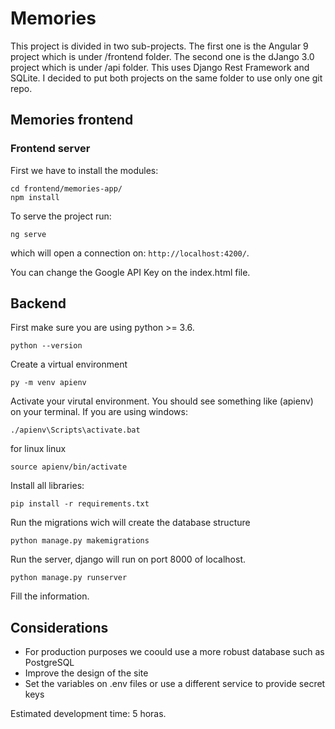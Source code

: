 # Memories
This project is divided in two sub-projects. The first one is the Angular 9 project which is under /frontend folder. 
The second one is the dJango 3.0 project which is under /api folder. This uses Django Rest Framework and SQLite. 
I decided to put both projects on the same folder to use only one git repo.



## Memories frontend


### Frontend server
First we have to install the modules: 
```shell
cd frontend/memories-app/
npm install
```

To serve the project run: 
```shell
ng serve
```
which will open a connection on: 
`http://localhost:4200/`.

You can change the Google API Key on the index.html file.


##  Backend
First make sure you are using python >= 3.6.

```shell
python --version
```

Create a virtual environment 
```shell
py -m venv apienv

```
Activate your virutal environment. You should see something like (apienv) on your terminal. 
If you are using windows: 
```shell
./apienv\Scripts\activate.bat
```

for linux linux 
```shell
source apienv/bin/activate
```

Install all libraries:
```shell
pip install -r requirements.txt
```

Run the migrations wich will create the database structure
```shell
python manage.py makemigrations
```
Run the server, 
django will run on port 8000 of localhost.

```shell
python manage.py runserver
```

Fill the information. 

## Considerations
- For production purposes we coould use a more robust database such as PostgreSQL
- Improve the design of the site
- Set the variables on .env files or use a different service to provide secret keys



Estimated development time: 5 horas.
